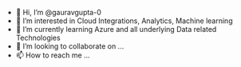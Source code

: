 - 👋 Hi, I’m @gauravgupta-0
- 👀 I’m interested in Cloud Integrations, Analytics, Machine learning
- 🌱 I’m currently learning Azure and all underlying Data related Technologies
- 💞️ I’m looking to collaborate on ...
- 📫 How to reach me ...

<!---
gauravgupta-0/gauravgupta-0 is a ✨ special ✨ repository because its `README.md` (this file) appears on your GitHub profile.
You can click the Preview link to take a look at your changes.
--->
